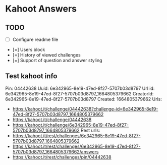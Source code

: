 # Kahoot Answers #

## TODO ## 
- [ ] Configure readme file 
- [=] Users block
- [=] History of viewed challenges 
- [=] Support of question and answer styling


## Test kahoot info ##
Pin: 04442638
Uuid: 6e342965-8e19-47ed-8f27-5707b03d8797
Url id: 6e342965-8e19-47ed-8f27-5707b03d8797_1664805379662
CreatorId: 6e342965-8e19-47ed-8f27-5707b03d8797 
Created: 1664805379662
Urls: 
 * https://kahoot.it/challenge/04442638?challenge-id=6e342965-8e19-47ed-8f27-5707b03d8797_1664805379662
 * https://kahoot.it/challenge/04442638
 * https://kahoot.it/challenge/6e342965-8e19-47ed-8f27-5707b03d8797_1664805379662
Rest urls:
 * https://kahoot.it/rest/challenges/6e342965-8e19-47ed-8f27-5707b03d8797_1664805379662
 * https://kahoot.it/rest/challenges/6e342965-8e19-47ed-8f27-5707b03d8797_1664805379662/answers
 * https://kahoot.it/rest/challenges/pin/04442638